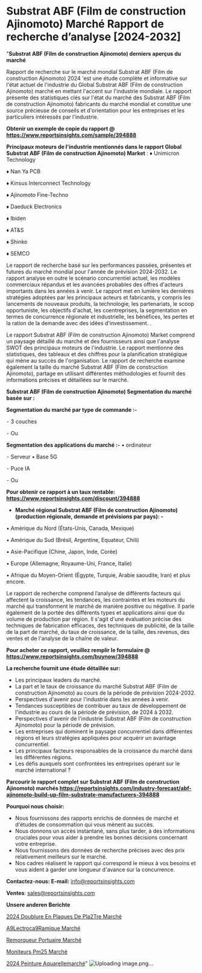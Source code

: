 # Substrat ABF (Film de construction Ajinomoto) Marché Rapport de recherche d’analyse [2024-2032]

"<strong>Substrat ABF (Film de construction Ajinomoto) derniers aperçus du marché</strong>

Rapport de recherche sur le marché mondial Substrat ABF (Film de construction Ajinomoto) 2024 'est une étude complète et informative sur l'état actuel de l'industrie du Global Substrat ABF (Film de construction Ajinomoto) marché en mettant l'accent sur l'industrie mondiale. Le rapport présente des statistiques clés sur l'état du marché des Substrat ABF (Film de construction Ajinomoto) fabricants du marché mondial et constitue une source précieuse de conseils et d'orientation pour les entreprises et les particuliers intéressés par l'industrie.

<strong>Obtenir un exemple de copie du rapport @ <a href=https://www.reportsinsights.com/sample/394888>https://www.reportsinsights.com/sample/394888</a></strong>

<strong>Principaux moteurs de l'industrie mentionnés dans le rapport Global Substrat ABF (Film de construction Ajinomoto) Market</strong> :
♦ Unimicron Technology

♦ Nan Ya PCB

♦ Kinsus Interconnect Technology

♦ Ajinomoto Fine-Techno

♦ Daeduck Electronics

♦ Ibiden

♦ AT&S

♦ Shinko

♦ SEMCO

Le rapport de recherche basé sur les performances passées, présentes et futures du marché mondial pour l'année de prévision 2024-2032. Le rapport analyse en outre le scénario concurrentiel actuel, les modèles commerciaux répandus et les avancées probables des offres d'acteurs importants dans les années à venir. Le rapport met en lumière les dernières stratégies adoptées par les principaux acteurs et fabricants, y compris les lancements de nouveaux produits, la technologie, les partenariats, le scoop opportuniste, les objectifs d'achat, les coentreprises, la segmentation en termes de concurrence régionale et industrielle, les bénéfices, les pertes et la ration de la demande avec des idées d'investissement. .

Le rapport Substrat ABF (Film de construction Ajinomoto) Market comprend un paysage détaillé du marché et des fournisseurs ainsi que l'analyse SWOT des principaux moteurs de l'industrie. Le rapport mentionne des statistiques, des tableaux et des chiffres pour la planification stratégique qui mène au succès de l'organisation. Le rapport de recherche examine également la taille du marché Substrat ABF (Film de construction Ajinomoto), partage en utilisant différentes méthodologies et fournit des informations précises et détaillées sur le marché.

<strong>Substrat ABF (Film de construction Ajinomoto) Segmentation du marché basée sur :</strong>

<strong>Segmentation du marché par type de commande :-</strong>

⁃ 3 couches

⁃ Ou

<strong>Segmentation des applications du marché :-</strong>
• ordinateur

⁃ Serveur
• Base 5G

⁃ Puce IA

⁃ Ou

<strong>Pour obtenir ce rapport à un taux rentable: <a href=https://www.reportsinsights.com/discount/394888>https://www.reportsinsights.com/discount/394888</a></strong>
<ul>
  <li><strong>Marché régional Substrat ABF (Film de construction Ajinomoto) (production régionale, demande et prévisions par pays): -</strong></li>
</ul>
• Amérique du Nord (États-Unis, Canada, Mexique)

• Amérique du Sud (Brésil, Argentine, Equateur, Chili)

• Asie-Pacifique (Chine, Japon, Inde, Corée)

• Europe (Allemagne, Royaume-Uni, France, Italie)

• Afrique du Moyen-Orient (Égypte, Turquie, Arabie saoudite, Iran) et plus encore.

Le rapport de recherche comprend l’analyse de différents facteurs qui affectent la croissance, les tendances, les contraintes et les moteurs du marché qui transforment le marché de manière positive ou négative. Il parle également de la portée des différents types et applications ainsi que du volume de production par région. Il s'agit d'une évaluation précise des techniques de fabrication efficaces, des techniques de publicité, de la taille de la part de marché, du taux de croissance, de la taille, des revenus, des ventes et de l'analyse de la chaîne de valeur.

<strong>Pour acheter ce rapport, veuillez remplir le formulaire @   <a href=https://www.reportsinsights.com/buynow/394888>https://www.reportsinsights.com/buynow/394888</a></strong>

<strong>La recherche fournit une étude détaillée sur:</strong>
<ul>
  <li>Les principaux leaders du marché.</li>
  <li>La part et le taux de croissance du marché Substrat ABF (Film de construction Ajinomoto) au cours de la période de prévision 2024-2032.</li>
  <li>Perspectives d'avenir pour l'industrie dans les années à venir.</li>
  <li>Tendances susceptibles de contribuer au taux de développement de l'industrie au cours de la période de prévision, de 2024 à 2032.</li>
  <li>Perspectives d'avenir de l'industrie Substrat ABF (Film de construction Ajinomoto) pour la période de prévision.</li>
  <li>Les entreprises qui dominent le paysage concurrentiel dans différentes régions et leurs stratégies appliquées pour acquérir un avantage concurrentiel.</li>
  <li>Les principaux facteurs responsables de la croissance du marché dans les différentes régions.</li>
  <li>Les défis auxquels sont confrontées les entreprises opérant sur le marché international ?</li>
</ul>

<strong>Parcourir le rapport complet sur Substrat ABF (Film de construction Ajinomoto) marchés <a href=https://reportsinsights.com/industry-forecast/abf-ajinomoto-build-up-film-substrate-manufacturers-394888>https://reportsinsights.com/industry-forecast/abf-ajinomoto-build-up-film-substrate-manufacturers-394888</a></strong>

<strong>Pourquoi nous choisir:</strong>
<ul>
  <li>Nous fournissons des rapports enrichis de données de marché et d'études de consommation qui vous mènent au succès.</li>
  <li>Nous donnons un accès instantané, sans plus tarder, à des informations cruciales pour vous aider à prendre les bonnes décisions concernant votre entreprise.</li>
  <li>Nous fournissons des données de recherche précises avec des prix relativement meilleurs sur le marché.</li>
  <li>Nos cadres réalisent le rapport qui correspond le mieux à vos besoins et vous aident à garder une longueur d'avance sur la concurrence.</li>
</ul>
<strong>Contactez-nous:
</strong><strong>E-mail:</strong> <a href=mailto:info@reportsinsights.com>info@reportsinsights.com</a>

<strong>Ventes</strong>: <a href=mailto:sales@reportsinsights.com>sales@reportsinsights.com</a>

<strong>Unsere anderen Berichte</strong>

<a href=https://www.linkedin.com/pulse/2024-doublure-en-plaques-de-pl%C3%A2tre-march%C3%A9tendance-vffec/>2024 Doublure En Plaques De Pla2Tre Marché</a>

<a href=https://www.linkedin.com/pulse/%C3%A9lectroc%C3%A9ramique-march%C3%A9-2024-2032-rapport-ajg6c/>A9Lectroca9Ramique Marché</a>

<a href=https://www.linkedin.com/pulse/remorqueur-portuaire-marché-progrès-technologiques-p9smc/>Remorqueur Portuaire Marché</a>

<a href=https://www.linkedin.com/pulse/moniteurs-pm25-march%C3%A9-segmentation-tendances-j3wxf/>Moniteurs Pm25 Marché</a>

<a href=https://www.linkedin.com/pulse/2024-peinture-aquarellemarch%C3%A9-aper%C3%A7us-de-bsyuc/>2024 Peinture Aquarellemarché</a>"
![Uploading image.png…]()
